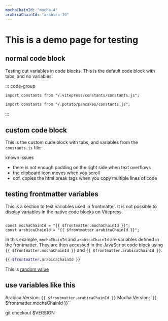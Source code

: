 ```yaml
---
mochaChainId: "mocha-4"
arabicaChainId: "arabica-10"
---
```


# This is a demo page for testing

## normal code block

Testing out variables in code blocks. This is the default code block with
tabs, and no variables:

::: code-group

```md [potato]
import constants from "/.vitepress/constants/constants.js";
```

```md [pancakes]
import constants from "/.potato/pancakes/constants.js";
```

:::

## custom code block

This is the custom cude block with tabs, and variables from the
`constants.js` file:

known issues

- there is not enough padding on the right side when text overflows
- the clipboard icon moves when you scroll
- oof. copies the html break tags when you copy multiple lines of code

<!-- markdownlint-disable MD033 -->
<script setup>
import CodeGroup from '/.vitepress/components/CodeGroup.vue'
</script>

<CodeGroup />

## testing frontmatter variables

This is a section to test variables used in frontmatter. It is not
possible to display variables in the native code blocks on Vitepress.

<pre><code>
const mochaChainId = "{{ $frontmatter.mochaChainId }}";
const arabicaChainId = "{{ $frontmatter.arabicaChainId }}";
</code></pre>
<!-- markdownlint-enable MD033 -->

In this example, `mochaChainId` and `arabicaChainId` are variables
defined in the frontmatter. They are then accessed in the JavaScript
code block using `{{ $frontmatter.mochaChainId }}` and
`{{ $frontmatter.arabicaChainId }}`.

```bash
{{ $frontmatter.arabicaChainId }}
```

This is [random value]

[random value]: v0.11.0-rc8

## use variables like this

Arabica Version: `{{ $frontmatter.arabicaChainId }}`
Mocha Version: `{{ $frontmatter.mochaChainId }}``

git checkout $VERSION
